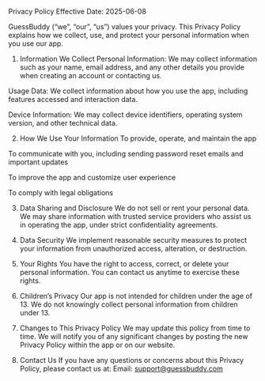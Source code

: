Privacy Policy
Effective Date: 2025-06-08

GuessBuddy (“we”, “our”, “us”) values your privacy. This Privacy Policy explains how we collect, use, and protect your personal information when you use our app.

1. Information We Collect
Personal Information: We may collect information such as your name, email address, and any other details you provide when creating an account or contacting us.

Usage Data: We collect information about how you use the app, including features accessed and interaction data.

Device Information: We may collect device identifiers, operating system version, and other technical data.

2. How We Use Your Information
To provide, operate, and maintain the app

To communicate with you, including sending password reset emails and important updates

To improve the app and customize user experience

To comply with legal obligations

3. Data Sharing and Disclosure
We do not sell or rent your personal data. We may share information with trusted service providers who assist us in operating the app, under strict confidentiality agreements.

4. Data Security
We implement reasonable security measures to protect your information from unauthorized access, alteration, or destruction.

5. Your Rights
You have the right to access, correct, or delete your personal information. You can contact us anytime to exercise these rights.

6. Children’s Privacy
Our app is not intended for children under the age of 13. We do not knowingly collect personal information from children under 13.

7. Changes to This Privacy Policy
We may update this policy from time to time. We will notify you of any significant changes by posting the new Privacy Policy within the app or on our website.

8. Contact Us
If you have any questions or concerns about this Privacy Policy, please contact us at:
Email: support@guessbuddy.com
